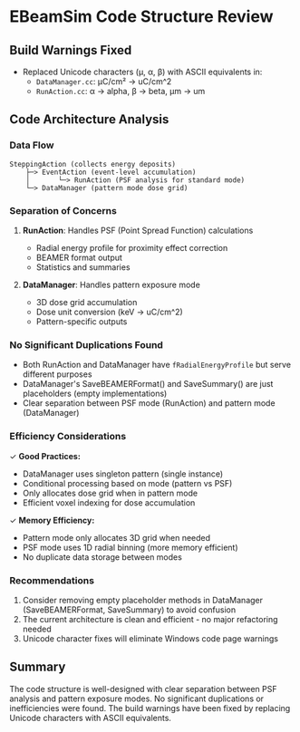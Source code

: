 # EBeamSim Code Structure Review

## Build Warnings Fixed
- Replaced Unicode characters (μ, α, β) with ASCII equivalents in:
  - `DataManager.cc`: μC/cm² → uC/cm^2
  - `RunAction.cc`: α → alpha, β → beta, μm → um

## Code Architecture Analysis

### Data Flow
```
SteppingAction (collects energy deposits)
    ├─> EventAction (event-level accumulation)
    │       └─> RunAction (PSF analysis for standard mode)
    └─> DataManager (pattern mode dose grid)
```

### Separation of Concerns
1. **RunAction**: Handles PSF (Point Spread Function) calculations
   - Radial energy profile for proximity effect correction
   - BEAMER format output
   - Statistics and summaries

2. **DataManager**: Handles pattern exposure mode
   - 3D dose grid accumulation
   - Dose unit conversion (keV → uC/cm^2)
   - Pattern-specific outputs

### No Significant Duplications Found
- Both RunAction and DataManager have `fRadialEnergyProfile` but serve different purposes
- DataManager's SaveBEAMERFormat() and SaveSummary() are just placeholders (empty implementations)
- Clear separation between PSF mode (RunAction) and pattern mode (DataManager)

### Efficiency Considerations
✓ **Good Practices:**
- DataManager uses singleton pattern (single instance)
- Conditional processing based on mode (pattern vs PSF)
- Only allocates dose grid when in pattern mode
- Efficient voxel indexing for dose accumulation

✓ **Memory Efficiency:**
- Pattern mode only allocates 3D grid when needed
- PSF mode uses 1D radial binning (more memory efficient)
- No duplicate data storage between modes

### Recommendations
1. Consider removing empty placeholder methods in DataManager (SaveBEAMERFormat, SaveSummary) to avoid confusion
2. The current architecture is clean and efficient - no major refactoring needed
3. Unicode character fixes will eliminate Windows code page warnings

## Summary
The code structure is well-designed with clear separation between PSF analysis and pattern exposure modes. No significant duplications or inefficiencies were found. The build warnings have been fixed by replacing Unicode characters with ASCII equivalents.